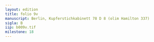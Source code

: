 ```yaml
---
layout: edition
title: folio 9v
manuscript: Berlin, Kupferstichkabinett 78 D 8 (olim Hamilton 337)
sigla: B
iip: b009v.tif
milestone: 18
---
```

